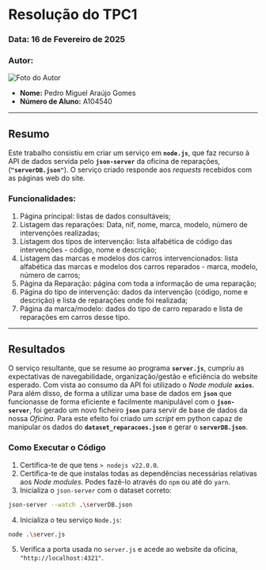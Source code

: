 # Resolução do TPC1

### **Data:** 16 de Fevereiro de 2025  
### **Autor:**  
![Foto do Autor](https://avatars.githubusercontent.com/u/140913282?v=4)  
- **Nome:** Pedro Miguel Araújo Gomes 
- **Número de Aluno:** A104540

---

## Resumo
Este trabalho consistiu em criar um serviço em **`node.js`**, que faz recurso à API de dados servida pelo **`json-server`** da oficina de reparações, (**`"serverDB.json"`**). O serviço criado responde aos *requests* recebidos com as páginas web do site.

### Funcionalidades:
1. Página principal: listas de dados consultáveis;
2. Listagem das reparações: Data, nif, nome, marca, modelo, número de intervenções realizadas;
3. Listagem dos tipos de intervenção: lista alfabética de código das intervenções - código, nome e descrição;
4. Listagem das marcas e modelos dos carros intervencionados: lista alfabética das marcas e modelos dos carros reparados - marca, modelo, número de carros;
5. Página da Reparação: página com toda a informação de uma reparação;
6. Página do tipo de intervenção: dados da intervenção (código, nome e descrição) e lista de reparações onde foi realizada;
7. Página da marca/modelo: dados do tipo de carro reparado e lista de reparações em carros desse tipo.

---

## Resultados
O serviço resultante, que se resume ao programa **`server.js`**, cumpriu as expectativas de navegabilidade, organização/gestão e eficiência do website esperado.
Com vista ao consumo da API foi utilizado o *Node module* **`axios`**.
Para além disso, de forma a utilizar uma base de dados em **`json`** que funcionasse de forma eficiente e facilmente manipulável com o **`json-server`**, foi gerado um novo ficheiro **`json`** para servir de base de dados da nossa *Oficina*. Para este efeito foi criado *um script* em python capaz de manipular os dados do **`dataset_reparacoes.json`** e gerar o **`serverDB.json`**.



### Como Executar o Código
1. Certifica-te de que tens `> nodejs v22.0.0`.
2. Certifica-te de que instalas todas as dependências necessárias relativas aos *Node modules*. Podes fazê-lo através do `npm` ou até do `yarn`.
3. Inicializa o `json-server` com o dataset correto:
```bash
json-server --watch .\serverDB.json
```
4. Inicializa o teu serviço `Node.js`:
```bash
node .\server.js
```
5. Verifica a porta usada no `server.js` e acede ao website da oficina, `"http://localhost:4321"`.
